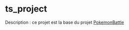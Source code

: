 # ts_project

Description : ce projet est la base du projet [PokemonBattle](https://github.com/nathanaelto/PokemonBattle)